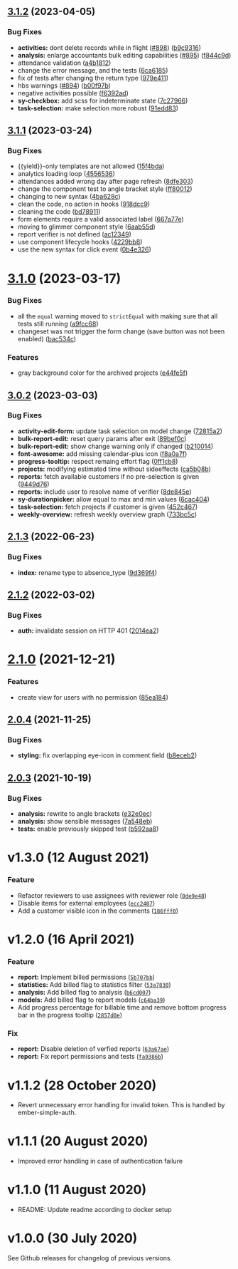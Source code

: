 ## [3.1.2](https://github.com/adfinis/timed-frontend/compare/v3.1.1...v3.1.2) (2023-04-05)


### Bug Fixes

* **activities:** dont delete records while in flight ([#898](https://github.com/adfinis/timed-frontend/issues/898)) ([b9c9316](https://github.com/adfinis/timed-frontend/commit/b9c93167e3e9b6534eb58157b2875133d72d8a6c))
* **analysis:** enlarge accountants bulk editing capabilities ([#895](https://github.com/adfinis/timed-frontend/issues/895)) ([f844c9d](https://github.com/adfinis/timed-frontend/commit/f844c9db0d117e282faf35e65b5c31fc20ad0b3c))
* attendance validation ([a4b1812](https://github.com/adfinis/timed-frontend/commit/a4b1812040edc3a5f927c620be2ec0c0000b4119))
* change the error message, and the tests ([6ca6185](https://github.com/adfinis/timed-frontend/commit/6ca61855aec0e74db1e2cfb7885a130bed9fec2e))
* fix of tests after changing the return type ([979e411](https://github.com/adfinis/timed-frontend/commit/979e411839368edf3e050cd23ebee92b56d04813))
* hbs warnings ([#894](https://github.com/adfinis/timed-frontend/issues/894)) ([b00f97b](https://github.com/adfinis/timed-frontend/commit/b00f97b3d28b2607ce158fbefe449124839ec472))
* negative activities possible ([f6392ad](https://github.com/adfinis/timed-frontend/commit/f6392ad6e57d461fe73b6fdbe1eac466ec32bc0b))
* **sy-checkbox:** add scss for indeterminate state ([7c27966](https://github.com/adfinis/timed-frontend/commit/7c27966710ad98220875d285e8d5da1467680b8f))
* **task-selection:** make selection more robust ([91edd83](https://github.com/adfinis/timed-frontend/commit/91edd8360113eb852ac58cacc481b14f86eeafee))

## [3.1.1](https://github.com/adfinis/timed-frontend/compare/v3.1.0...v3.1.1) (2023-03-24)


### Bug Fixes

* {{yield}}-only templates are not allowed ([15f4bda](https://github.com/adfinis/timed-frontend/commit/15f4bda6991b1888ab296c5c8368c3d271bfa293))
* analytics loading loop ([4556536](https://github.com/adfinis/timed-frontend/commit/4556536e7cd5e1863a1d2f470fad6cbcb4e52eca))
* attendances added wrong day after page refresh ([8dfe303](https://github.com/adfinis/timed-frontend/commit/8dfe303640afbc452f2579e6c39c644e253e6c16))
* change the component test to angle bracket style ([ff80012](https://github.com/adfinis/timed-frontend/commit/ff80012a65fd118b6422d3724a7e541377cd4dcc))
* changing to new syntax ([4ba628c](https://github.com/adfinis/timed-frontend/commit/4ba628c92c7549aa1af3985cfce6667e56a717b4))
* clean the code, no action in hooks ([918dcc9](https://github.com/adfinis/timed-frontend/commit/918dcc95aa01090ff54ac2ba79f1efd33bcb9d0f))
* cleaning the code ([bd78911](https://github.com/adfinis/timed-frontend/commit/bd78911c6404d9780d7e8f43d8c9e0f15f5b951b))
* form elements require a valid associated label ([667a77e](https://github.com/adfinis/timed-frontend/commit/667a77e753abc80b03c55c827ac78f16f76300a6))
* moving to glimmer component style ([6aab55d](https://github.com/adfinis/timed-frontend/commit/6aab55d8fe1ade191fc2859f067fa90e5d444b96))
* report verifier is not defined ([ac12349](https://github.com/adfinis/timed-frontend/commit/ac12349113cc19d06f613702d3f05ccb81260bf1))
* use component lifecycle hooks ([4229bb8](https://github.com/adfinis/timed-frontend/commit/4229bb8fbde9919e7df84fa07ac3141873e5a0ec))
* use the new syntax for click event ([0b4e326](https://github.com/adfinis/timed-frontend/commit/0b4e3262d515d24bffd235996c4592cb5f1bd8e9))

# [3.1.0](https://github.com/adfinis/timed-frontend/compare/v3.0.2...v3.1.0) (2023-03-17)


### Bug Fixes

* all the `equal` warning moved to `strictEqual` with making sure that all tests still running ([a9fcc68](https://github.com/adfinis/timed-frontend/commit/a9fcc68e33d515a0042c4cad43bcf5a83eb824e1))
* changeset was not trigger the form change (save button was not been enabled) ([bac534c](https://github.com/adfinis/timed-frontend/commit/bac534c0c11d6d92ca65810257ee4fa70573ea05))


### Features

* gray background color for the archived projects ([e44fe5f](https://github.com/adfinis/timed-frontend/commit/e44fe5ff1a249ae441a92356f2e4c9d858ea0611))

## [3.0.2](https://github.com/adfinis/timed-frontend/compare/v3.0.1...v3.0.2) (2023-03-03)


### Bug Fixes

* **activity-edit-form:** update task selection on model change ([72815a2](https://github.com/adfinis/timed-frontend/commit/72815a2dce3aed6edcd728687b95e2dc01f4d650))
* **bulk-report-edit:** reset query params after exit ([89bef0c](https://github.com/adfinis/timed-frontend/commit/89bef0c737ca08ba92ef3f6893d1f47d349d6c8c))
* **bulk-report-edit:** show change warning only if changed ([b210014](https://github.com/adfinis/timed-frontend/commit/b210014fc274e6b23ee57f9d00f6fc6b611d9916))
* **font-awesome:** add missing calendar-plus icon ([f8a0a7f](https://github.com/adfinis/timed-frontend/commit/f8a0a7f6d7de49f5add29204cfe2d534dd77a1d7))
* **progress-tooltip:** respect remaing effort flag ([0ff1cb8](https://github.com/adfinis/timed-frontend/commit/0ff1cb8c1df0c3f23c966647355952687c1f2d5d))
* **projects:** modifying estimated time without sideeffects ([ca5b08b](https://github.com/adfinis/timed-frontend/commit/ca5b08b5cf2c44838b1ac232478e03bf08ef405b))
* **reports:** fetch available customers if no pre-selection is given ([9449d76](https://github.com/adfinis/timed-frontend/commit/9449d76aaeb3d003761f439fd995a5a4e476b732))
* **reports:** include user to resolve name of verifier ([8de845e](https://github.com/adfinis/timed-frontend/commit/8de845e037146c8b4a5e85e32573fc7dad7ea0f8))
* **sy-durationpicker:** allow equal to max and min values ([6cac404](https://github.com/adfinis/timed-frontend/commit/6cac4046e7e77b13ceadf0c47b186f11cb8bd6e8))
* **task-selection:** fetch projects if customer is given ([452c467](https://github.com/adfinis/timed-frontend/commit/452c467ef2ca0401225af418fd03f52b4c81c056))
* **weekly-overview:** refresh weekly overview graph ([733bc5c](https://github.com/adfinis/timed-frontend/commit/733bc5cf29b4e1bc9e9177135671046b2daefff9))

## [2.1.3](https://github.com/adfinis-sygroup/timed-frontend/compare/v2.1.2...v2.1.3) (2022-06-23)


### Bug Fixes

* **index:** rename type to absence_type ([9d369f4](https://github.com/adfinis-sygroup/timed-frontend/commit/9d369f47312759498630b0bee4ff5b17e4b4ec61))

## [2.1.2](https://github.com/adfinis-sygroup/timed-frontend/compare/v2.1.1...v2.1.2) (2022-03-02)


### Bug Fixes

* **auth:** invalidate session on HTTP 401 ([2014ea2](https://github.com/adfinis-sygroup/timed-frontend/commit/2014ea29a21051ae2f59c786413e6cfa081c1681))

# [2.1.0](https://github.com/adfinis-sygroup/timed-frontend/compare/v2.0.4...v2.1.0) (2021-12-21)


### Features

* create view for users with no permission ([85ea184](https://github.com/adfinis-sygroup/timed-frontend/commit/85ea1846c87dabcc4ed900e106b17429dd1fbc32))

## [2.0.4](https://github.com/adfinis-sygroup/timed-frontend/compare/v2.0.3...v2.0.4) (2021-11-25)


### Bug Fixes

* **styling:** fix overlapping eye-icon in comment field ([b8eceb2](https://github.com/adfinis-sygroup/timed-frontend/commit/b8eceb2e5f608caea51fa4a7c4550eeb0592db45))

## [2.0.3](https://github.com/adfinis-sygroup/timed-frontend/compare/v2.0.2...v2.0.3) (2021-10-19)


### Bug Fixes

* **analysis:** rewrite to angle brackets ([e32e0ec](https://github.com/adfinis-sygroup/timed-frontend/commit/e32e0ec8120dd861b9f3c260039371e8b54627ae))
* **analysis:** show sensible messages ([7a548eb](https://github.com/adfinis-sygroup/timed-frontend/commit/7a548eba368805a4aef8068c033377a27f85799f))
* **tests:** enable previously skipped test ([b592aa8](https://github.com/adfinis-sygroup/timed-frontend/commit/b592aa83f6b0326dea3f285c31fda16aa7cff633))

# v1.3.0 (12 August 2021)

### Feature
* Refactor reviewers to use assignees with reviewer role ([`0de9e48`](https://github.com/adfinis-sygroup/timed-frontend/commit/0de9e4835800dd2ffd30c2d9dc6fbbda21a62870))
* Disable items for external employees ([`ecc2407`](https://github.com/adfinis-sygroup/timed-frontend/commit/ecc2407aec76fd3f3d5b96c27c68cb0ffdcbfc27))
* Add a customer visible icon in the comments ([`186fff0`](https://github.com/adfinis-sygroup/timed-frontend/commit/186fff0d76b161f48a4c40dec627a1c8fac6e94a))


# v1.2.0 (16 April 2021)

### Feature
* **report:** Implement billed permissions ([`5b707bb`](https://github.com/adfinis-sygroup/timed-frontend/commit/5b707bb82a174f17125978b637b81199554c6702))
* **statistics:** Add billed flag to statistics filter ([`53a7830`](https://github.com/adfinis-sygroup/timed-frontend/commit/53a78300ec2fb3a634ce17cbe9cd722cd629720e))
* **analysis:** Add billed flag to analysis ([`b6cd007`](https://github.com/adfinis-sygroup/timed-frontend/commit/b6cd007820c956e6fdc7f9f46f492ee5c66f783f))
* **models:** Add billed flag to report models ([`c64ba39`](https://github.com/adfinis-sygroup/timed-frontend/commit/c64ba39800757a33636e0670846b078c5bbdafd4))
* Add progress percentage for billable time and remove bottom progress bar in the progress tooltip ([`2857d0e`](https://github.com/adfinis-sygroup/timed-frontend/commit/2857d0e6a98db037afc46f0508818a6c767df06d))

### Fix
* **report:** Disable deletion of verfied reports ([`63a67ae`](https://github.com/adfinis-sygroup/timed-frontend/commit/63a67aed9e029aee903891cd680785889e425101))
* **report:** Fix report permissions and tests ([`fa9386b`](https://github.com/adfinis-sygroup/timed-frontend/commit/fa9386bf1c8762862db223972c66b4558e3f2872))


# v1.1.2 (28 October 2020)

* Revert unnecessary error handling for invalid token. This is handled by ember-simple-auth.


# v1.1.1 (20 August 2020)

* Improved error handling in case of authentication failure


# v1.1.0 (11 August 2020)

* README: Update readme according to docker setup


# v1.0.0 (30 July 2020)

See Github releases for changelog of previous versions.
